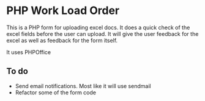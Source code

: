# PHP Work Load Order

This is a PHP form for uploading excel docs. It does a quick check of the excel fields before the user can upload. It will give the user feedback for the excel as well as feedback for the form itself.

It uses PHPOffice

## To do
- Send email notifications. Most like it will use sendmail
- Refactor some of the form code

